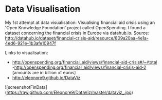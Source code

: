 Data Visualisation
==================

My 1st attempt at data visualisation:
Visualising financial aid crisis using an 'Open Knowledge Foundation' project called OpenSpending. 
I found a dataset concerning the financial crisis in Europe via datahub.io.
Source: http://datahub.io/dataset/financial-crisis-aid/resource/809a20aa-4e1a-4ed6-921e-1b3afe10947f

Links to visualisation:
- http://openspending.org/financial_aid/views/financial-aid-crisis#/~/total
-http://openspending.org/financial_aid/views/financial-crisis-aid-2
(amounts are in billion of euros) 
- http://eleonore9.github.io/DataViz

![screenshotFinData] (https://raw.github.com/Eleonore9/DataViz/master/dataviz_.jpg)
